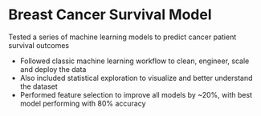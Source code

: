 # Breast Cancer Survival Model
Tested a series of machine learning models to predict cancer patient survival outcomes 
- Followed classic machine learning workflow to clean, engineer, scale and deploy the data
- Also included statistical exploration to visualize and better understand the dataset
- Performed feature selection to improve all models by ~20%, with best model performing with 80% accuracy 
